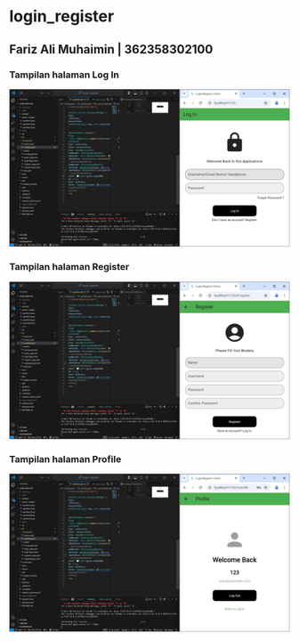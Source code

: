 # login_register

## Fariz Ali Muhaimin | 362358302100

### Tampilan halaman Log In
![Screenshoot login_register](assets/images/gambar4.png)

### Tampilan halaman Register
![Screenshoot login_register](assets/images/gambar5.png)

### Tampilan halaman Profile
![Screenshoot login_register](assets/images/gambar6.png)